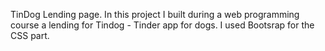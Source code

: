 TinDog Lending page.
In this project I built during a web programming course a lending for Tindog - Tinder app for dogs.
I used Bootsrap for the CSS part.
